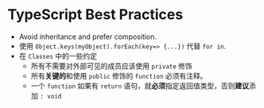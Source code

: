 # TypeScript Best Practices

- Avoid inheritance and prefer composition.
- 使用 `Object.keys(myObject).forEach(key=> {...})` 代替 `for in`.
- 在 `Classes` 中的一些约定
  - 所有不需要对外部可见的成员应该使用 `private` 修饰
  - 所有**关键的**和使用 `public` 修饰的 `function` 必须有注释。
  - 一个 `function` 如果有 `return` 语句，就**必须**指定返回值类型，否则**建议**添加 `: void`
